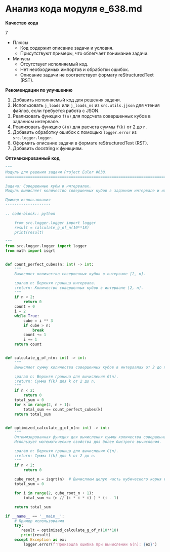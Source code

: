 # Анализ кода модуля e_638.md

**Качество кода**

7
- Плюсы
    - Код содержит описание задачи и условия.
    - Присутствуют примеры, что облегчает понимание задачи.
- Минусы
    - Отсутствует исполняемый код.
    - Нет необходимых импортов и обработки ошибок.
    - Описание задачи не соответствует формату reStructuredText (RST).

**Рекомендации по улучшению**

1.  Добавить исполняемый код для решения задачи.
2.  Использовать `j_loads` или `j_loads_ns` из `src.utils.jjson` для чтения файлов, если требуется работа с JSON.
3.  Реализовать функцию `f(n)` для подсчета совершенных кубов в заданном интервале.
4.  Реализовать функцию `G(n)` для расчета суммы `f(k)` от 2 до `n`.
5.  Добавить обработку ошибок с помощью `logger.error` из `src.logger.logger`.
6.  Оформить описание задачи в формате reStructuredText (RST).
7.  Добавить docstring к функциям.

**Оптимизированный код**

```python
"""
Модуль для решения задачи Project Euler #638.
=========================================================================================

Задача: Совершенные кубы в интервалах.
Модуль вычисляет количество совершенных кубов в заданном интервале и их сумму.

Пример использования
--------------------

.. code-block:: python

    from src.logger.logger import logger
    result = calculate_g_of_n(10**18)
    print(result)

"""
from src.logger.logger import logger
from math import isqrt


def count_perfect_cubes(n: int) -> int:
    """
    Вычисляет количество совершенных кубов в интервале [2, n].

    :param n: Верхняя граница интервала.
    :return: Количество совершенных кубов в интервале [2, n].
    """
    if n < 2:
        return 0
    count = 0
    i = 2
    while True:
        cube = i ** 3
        if cube > n:
            break
        count += 1
        i += 1
    return count


def calculate_g_of_n(n: int) -> int:
    """
    Вычисляет сумму количества совершенных кубов в интервалах от 2 до n.

    :param n: Верхняя граница для вычисления G(n).
    :return: Сумма f(k) для k от 2 до n.
    """
    if n < 2:
        return 0
    total_sum = 0
    for k in range(2, n + 1):
        total_sum += count_perfect_cubes(k)
    return total_sum


def optimized_calculate_g_of_n(n: int) -> int:
    """
    Оптимизированная функция для вычисления суммы количества совершенных кубов в интервалах от 2 до n.
    Использует математические свойства для более быстрого вычисления.

    :param n: Верхняя граница для вычисления G(n).
    :return: Сумма f(k) для k от 2 до n.
    """
    if n < 2:
        return 0
    
    cube_root_n = isqrt(n)  # Вычисляем целую часть кубического корня из n
    total_sum = 0

    for i in range(2, cube_root_n + 1):
        total_sum += (n // (i * i * i) ) * (i - 1)

    return total_sum

if __name__ == '__main__':
    # Пример использования
    try:
       result = optimized_calculate_g_of_n(10**18)
       print(result)
    except Exception as ex:
        logger.error(f'Произошла ошибка при вычислении G(n): {ex}')

```